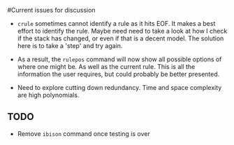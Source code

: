 #Current issues for discussion

- `crule` sometimes cannot identify a rule as it hits EOF. It makes a best effort to identify the rule. Maybe need need to take a look at how I check if the stack has changed, or even if that is a decent model. The solution  here is to take a 'step' and try again.

- As a result, the `rulepos` command will now show all possible options of where one might be. As well as the current rule. This is all the information the user requires, but could probably be better presented.

- Need to explore cutting down redundancy. Time and space complexity are high polynomials.

## TODO

- Remove `ibison` command once testing is over

